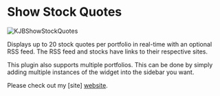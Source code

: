 # Show Stock Quotes

<img src="http://kylebenkapps.com/wp-content/uploads/2014/05/banner-772x250.jpg" title="KJBShowStockQuotes" align="center"/>

Displays up to 20 stock quotes per portfolio in real-time with an optional RSS feed. The RSS feed and stocks have links to their respective sites.

This plugin also supports multiple portfolios. This can be done by simply adding multiple instances of the widget into the sidebar you want.

Please check out my [site] [website].

[website]: http://kylebenkapps.com
